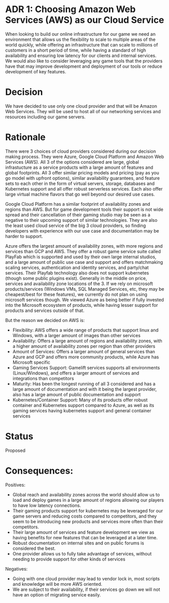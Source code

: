 # ADR 1: Choosing Amazon Web Services (AWS) as our Cloud Service

When looking to build our online infrastructure for our game we need an environment that allows us the flexibility to scale to multiple areas of the world quickly, while offering an infrastructure that can scale to millions of customers in a short period of time, while having a standard of high availability and ensuring low latency for our clients and internal services.  We would also like to consider leveraging any game tools that the providers have that may improve development and deployment of our tools or reduce development of key features.

# Decision

We have decided to use only one cloud provider and that will be Amazon Web Services.  They will be used to host all of our networking services and resources including our game servers.

# Rationale

There were 3 choices of cloud providers considered during our decision making process.  They were Azure, Google Cloud Platform and Amazon Web Services (AWS).  All 3 of the options considered are large, global infrastucture as a service products with a large amount of features and global footprints.  All 3 offer similar pricing models and pricing (pay as you go model with upfront options), similar availability guarantees, and feature sets to each other in the form of virtual servers, storage, databases and Kubernetes support and all offer robust serverless services.  Each also offer large virtual machine flavors  that go well beyond our desired use cases.

Google Cloud Platform has a similar footprint of availability zones and regions than AWS.  But for game development tools their support is not wide spread and their cancellation of their gaming studio may be seen as a negative to their upcoming support of similar technologies.  They are also the least used cloud service of the big 3 cloud providers, so finding developers with experience with our use case and documentation may be harder to support.

Azure offers the largest amount of availability zones, with more regions and services than GCP and AWS.  They offer a robust game service suite called PlayFab which is supported and used by their own large internal studios, and a large amount of public use case and support and offers matchmaking scaling services, authentication and identity services, and party/chat services.  Their Playfab technology also does not support kubernetes (though some public plugins exist).  Generally in the middle on price, services and availability zone locations of the 3.  If we rely on microsoft products/services (Windows VMs, SQL Managed Services, etc, they may be cheapest/best for these features), we currently do not plan on using microsoft services though.  We viewed Azure as being better if fully invested into the Microsoft ecosystem of products, while having lesser support for products and services outside of that.

But the reason we decided on AWS is:

- Flexibility: AWS offers a wide range of products that support linux and Windows, with a larger amount of images than other services
- Availability: Offers a large amount of regions and availability zones, with a higher amount of availability zones per region than other providers
- Amount of Services: Offers a larger amount of general services than Azure and GCP and offers more community products, while Azure has Microsoft specific
- Gaming Services Support: Gamelift services supports all environments (Linux/Windows), and offers a larger amount of services and integrations than competitors
- Maturity: Has been the longest running of all 3 considered and has a large amount of documentation and with it being the largest provider, also has a large amount of public documentation and support
- Kubernetes/Container Support: Many of its products offer robust container and Kubernetes support compared to Azure, as well as its gaming services having kubernetes support and general container services 

# Status

Proposed

# Consequences:

Positives:
    
- Global reach and availability zones across the world should allow us to load and deploy games in a large amount of regions allowing our players to have low latency connections.  
- Their gaming products support for kubernetes may be leveraged for our game servers and reducing costs compared to competitors, and they seem to be introducing new products and services more often than their competitors.  
- Their large amount of services and feature development we view as having benefits for new features that can be leveraged at a later time.  
- Robust documentation on internal sites and on public forums is considered the best. 
- One provider allows us to fully take advantage of services, without needing to provide support for other kinds of services

Negatives:
    
- Going with one cloud provider may lead to vendor lock in, most scripts and knowledge will be more AWS oriented.  
- We are subject to their availability, if their services go down we will not have an option of migrating service easily.

